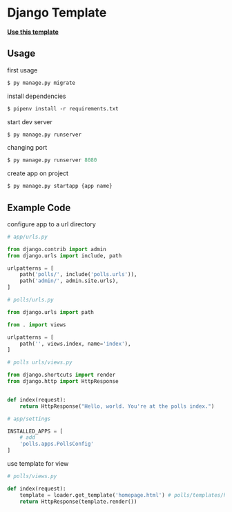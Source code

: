 # Django Template

**[Use this template](https://github.com/shin-envy/django-template/generate)**

## Usage
first usage
```ps
$ py manage.py migrate
```

install dependencies
```ps
$ pipenv install -r requirements.txt
```

start dev server
```ps
$ py manage.py runserver
```

changing port
```ps
$ py manage.py runserver 8080
```

create app on project
```ps
$ py manage.py startapp {app name}
```

## Example Code

configure app to a url directory

```py
# app/urls.py

from django.contrib import admin
from django.urls import include, path

urlpatterns = [
    path('polls/', include('polls.urls')),
    path('admin/', admin.site.urls),
]
```

```py
# polls/urls.py

from django.urls import path

from . import views

urlpatterns = [
    path('', views.index, name='index'),
]
```

```py
# polls urls/views.py

from django.shortcuts import render
from django.http import HttpResponse


def index(request):
    return HttpResponse("Hello, world. You're at the polls index.")
```

```py
# app/settings

INSTALLED_APPS = [
    # add
    'polls.apps.PollsConfig'
]
```

use template for view 
```py
# polls/views.py

def index(request):
    template = loader.get_template('homepage.html') # polls/templates/homepage.html
    return HttpResponse(template.render())
```